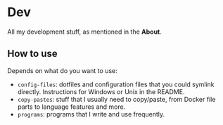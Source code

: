 # Dev

All my development stuff, as mentioned in the **About**.

## How to use

Depends on what do you want to use:

- `config-files`: dotfiles and configuration files that you could symlink
  directly. Instructions for Windows or Unix in the README.
- `copy-pastes`: stuff that I usually need to copy/paste, from Docker file parts
  to language features and more.
- `programs`: programs that I write and use frequently.
